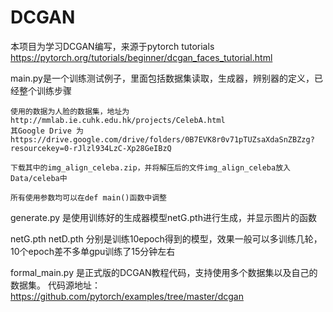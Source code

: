 # DCGAN

本项目为学习DCGAN编写，来源于pytorch tutorials https://pytorch.org/tutorials/beginner/dcgan_faces_tutorial.html

main.py是一个训练测试例子，里面包括数据集读取，生成器，辨别器的定义，已经整个训练步骤

    使用的数据为人脸的数据集，地址为 http://mmlab.ie.cuhk.edu.hk/projects/CelebA.html
    其Google Drive 为 https://drive.google.com/drive/folders/0B7EVK8r0v71pTUZsaXdaSnZBZzg?resourcekey=0-rJlzl934LzC-Xp28GeIBzQ

    下载其中的img_align_celeba.zip，并将解压后的文件img_align_celeba放入Data/celeba中

    所有使用参数均可以在def main()函数中调整

generate.py 是使用训练好的生成器模型netG.pth进行生成，并显示图片的函数

netG.pth netD.pth 分别是训练10epoch得到的模型，效果一般可以多训练几轮，10个epoch差不多单gpu训练了15分钟左右

formal_main.py 是正式版的DCGAN教程代码，支持使用多个数据集以及自己的数据集。
代码源地址： https://github.com/pytorch/examples/tree/master/dcgan
